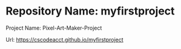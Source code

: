 # Repository Name: myfirstproject
Project Name: Pixel-Art-Maker-Project


Url:
https://cscodeacct.github.io/myfirstproject
